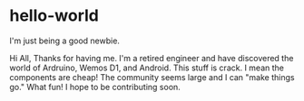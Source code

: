 # hello-world
I'm just being a good newbie.

Hi All,
Thanks for having me. I'm a retired engineer and have discovered the world of Ardruino, Wemos D1, and Android.
This stuff is crack. I mean the components are cheap! The community seems large and I can "make things go."
What fun! I hope to be contributing soon.
